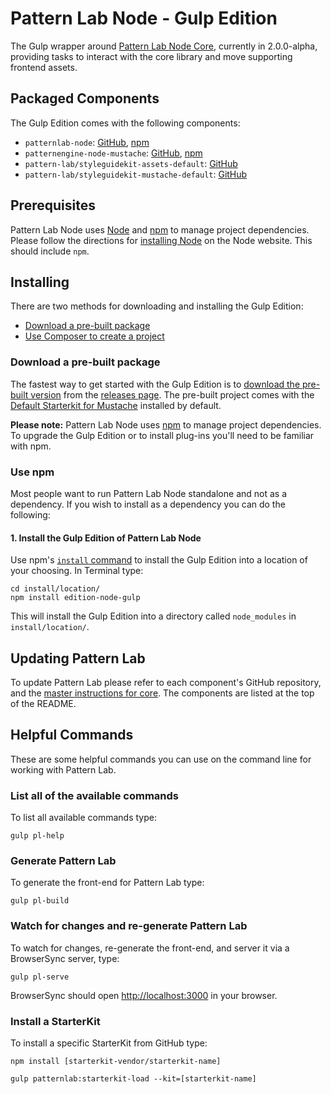 # Pattern Lab Node - Gulp Edition

The Gulp wrapper around [Pattern Lab Node Core](https://github.com/pattern-lab/patternlab-node), currently in 2.0.0-alpha, providing tasks to interact with the core library and move supporting frontend assets.

## Packaged Components

The Gulp Edition comes with the following components:

* `patternlab-node`: [GitHub](https://github.com/pattern-lab/patternlab-node), [npm](https://www.npmjs.com/package/patternlab-node)
* `patternengine-node-mustache`: [GitHub](https://github.com/pattern-lab/patternengine-node-mustache), [npm](https://www.npmjs.com/package/patternengine-node-mustache)
* `pattern-lab/styleguidekit-assets-default`: [GitHub](https://github.com/pattern-lab/styleguidekit-assets-default)
* `pattern-lab/styleguidekit-mustache-default`: [GitHub](https://github.com/pattern-lab/styleguidekit-mustache-default)

## Prerequisites

Pattern Lab Node uses [Node](https://nodejs.org) and  [npm](https://www.npmjs.com/) to manage project dependencies.
Please follow the directions for [installing Node](https://nodejs.org/en/download/) on the Node website. This should include `npm`.

## Installing

There are two methods for downloading and installing the Gulp Edition:

* [Download a pre-built package](#download-a-pre-built-package)
* [Use Composer to create a project](#use-npm)

### Download a pre-built package

The fastest way to get started with the Gulp Edition is to [download the pre-built version](https://github.com/pattern-lab/edition-node-gulp/releases) from the [releases page](https://github.com/pattern-lab/edition-node-gulp/releases). The pre-built project comes with the [Default Starterkit for Mustache](https://github.com/pattern-lab/starterkit-mustache-default/tree/dev) installed by default.

**Please note:** Pattern Lab Node uses [npm](https://www.npmjs.com/) to manage project dependencies. To upgrade the Gulp Edition or to install plug-ins you'll need to be familiar with npm.

### Use npm

Most people want to run Pattern Lab Node standalone and not as a dependency. If you wish to install as a dependency you can do the following:

#### 1. Install the Gulp Edition of Pattern Lab Node

Use npm's [`install` command](https://docs.npmjs.com/cli/install) to install the Gulp Edition into a location of your choosing. In Terminal type:

    cd install/location/
    npm install edition-node-gulp

This will install the Gulp Edition into a directory called `node_modules` in `install/location/`.

## Updating Pattern Lab

To update Pattern Lab please refer to each component's GitHub repository, and the [master instructions for core](https://github.com/pattern-lab/patternlab-node/wiki/Upgrading). The components are listed at the top of the README.

## Helpful Commands

These are some helpful commands you can use on the command line for working with Pattern Lab.

### List all of the available commands

To list all available commands type:

    gulp pl-help

### Generate Pattern Lab

To generate the front-end for Pattern Lab type:

    gulp pl-build

### Watch for changes and re-generate Pattern Lab

To watch for changes, re-generate the front-end, and server it via a BrowserSync server,  type:

    gulp pl-serve

BrowserSync should open [http://localhost:3000](http://localhost:3000) in your browser.

### Install a StarterKit

To install a specific StarterKit from GitHub type:

    npm install [starterkit-vendor/starterkit-name]

    gulp patternlab:starterkit-load --kit=[starterkit-name]
